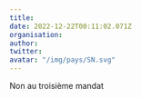 ```yaml
---
title: 
date: 2022-12-22T00:11:02.071Z
organisation: 
author: 
twitter: 
avatar: "/img/pays/SN.svg"
---
```


Non au troisième mandat 
